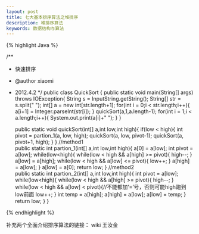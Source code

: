 ```yaml
---
layout: post
title: 七大基本排序算法之堆排序
description: 堆排序算法
keywords: 数据结构与算法
---
```


{% highlight Java %}

/**
 * 快速排序
 * @author xiaomi
 * 2012.4.2
 */
public class QuickSort {
    public static void main(String[] args) throws IOException{
        String s = InputString.getString();
        String[] str = s.split(" ");
        int[] a = new int[str.length+1];
        for(int i = 0;i < str.length;i++){
            a[i+1] = Integer.parseInt(str[i]);
        }
        quickSort(a,1,a.length-1);
        for(int i = 1;i < a.length;i++){
            System.out.print(a[i]+" ");
        }
    }
   
    public static void quickSort(int[] a,int low,int high){
        if(low < high){
            int pivot = partion_1(a, low, high);
            quickSort(a, low, pivot-1);
            quickSort(a, pivot+1, high);
        }
    }
    //method1   
    public static int partion_1(int[] a,int low,int high){
        a[0] = a[low];
        int pivot = a[low];
        while(low<high){
            while(low < high && a[high] >= pivot){
                high--;
            }
            a[low] = a[high];
            while(low < high && a[low] <= pivot){
                low++;
            }
            a[high] = a[low];
        }
        a[low] = a[0];
        return low;
    }
    //method2   
    public static int partion_2(int[] a,int low,int high){
        int pivot = a[low];
        while(low<high){
            while(low < high && a[high] >= pivot){
                high--;
            }
            while(low < high && a[low] < pivot){//不能都加‘=’号，否则可能high跑到low前面
                low++;
            }
            int temp = a[high];
            a[high] = a[low];
            a[low] = temp;
        }
        return low;
    }
}


{% endhighlight %}

补充两个全面介绍排序算法的链接：
wiki
王汝金
   